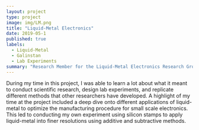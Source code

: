 ```yaml
---
layout: project
type: project
image: img/LM.png
title: "Liquid-Metal Electronics"
date: 2019-05-1
published: true
labels:
  - Liquid-Metal
  - Galinstan
  - Lab Experiments
summary: "Research Member for the Liquid-Metal Electronics Research Group for my sophomore ENGR296 Project with a focus on Galinstan."
---
```


During my time in this project, I was able to learn a lot about what it meant to conduct scientific research, design lab experiments, and replicate different methods that other researchers have developed. A highlight of my time at the project included a deep dive onto different applications of liquid-metal to optimize the manufacturing procedure for small scale electronics. This led to conducting my own experiment using silicon stamps to apply liquid-metal into finer resolutions using additive and subtractive methods.
